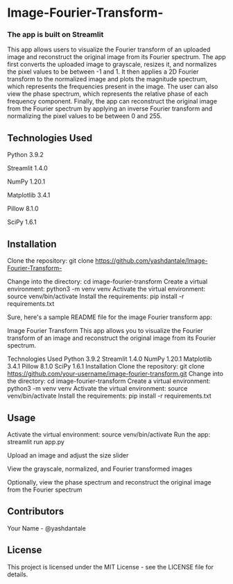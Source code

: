 # Image-Fourier-Transform-
### The app is built on Streamlit
This app allows users to visualize the Fourier transform of an uploaded image and reconstruct the original image from its Fourier spectrum. The app first converts the uploaded image to grayscale, resizes it, and normalizes the pixel values to be between -1 and 1. It then applies a 2D Fourier transform to the normalized image and plots the magnitude spectrum, which represents the frequencies present in the image. The user can also view the phase spectrum, which represents the relative phase of each frequency component. Finally, the app can reconstruct the original image from the Fourier spectrum by applying an inverse Fourier transform and normalizing the pixel values to be between 0 and 255.

## Technologies Used

Python 3.9.2

Streamlit 1.4.0

NumPy 1.20.1

Matplotlib 3.4.1

Pillow 8.1.0

SciPy 1.6.1

## Installation
Clone the repository: git clone https://github.com/yashdantale/Image-Fourier-Transform-

Change into the directory: cd image-fourier-transform
Create a virtual environment: python3 -m venv venv
Activate the virtual environment: source venv/bin/activate
Install the requirements: pip install -r requirements.txt

Sure, here's a sample README file for the image Fourier transform app:

Image Fourier Transform
This app allows you to visualize the Fourier transform of an image and reconstruct the original image from its Fourier spectrum.

Technologies Used
Python 3.9.2
Streamlit 1.4.0
NumPy 1.20.1
Matplotlib 3.4.1
Pillow 8.1.0
SciPy 1.6.1
Installation
Clone the repository: git clone https://github.com/your-username/image-fourier-transform.git
Change into the directory: cd image-fourier-transform
Create a virtual environment: python3 -m venv venv
Activate the virtual environment: source venv/bin/activate
Install the requirements: pip install -r requirements.txt

## Usage
Activate the virtual environment: source venv/bin/activate
Run the app: streamlit run app.py

Upload an image and adjust the size slider

View the grayscale, normalized, and Fourier transformed images

Optionally, view the phase spectrum and reconstruct the original image from the Fourier spectrum

## Contributors
Your Name - @yashdantale

## License

This project is licensed under the MIT License - see the LICENSE file for details.
